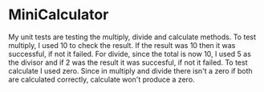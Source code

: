 # MiniCalculator
My unit tests are testing the multiply, divide and calculate methods. To test multiply, I used 10 to check the result.
If the result was 10 then it was successful, if not it failed. For divide, since the total is now 10, I used 5 as 
the divisor and if 2 was the result it was succesful, if not it failed. To test calculate I used zero. Since in multiply 
and divide there isn't a zero if both are calculated correctly, calculate won't produce a zero. 
